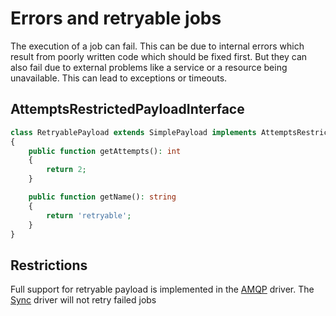 Errors and retryable jobs
=========================

The execution of a job can fail. This can be due to internal errors which result from
poorly written code which should be fixed first. But they can also fail due to external
problems like a service or a resource being unavailable. This can lead to exceptions or
timeouts.

AttemptsRestrictedPayloadInterface
---------------------

```php
class RetryablePayload extends SimplePayload implements AttemptsRestrictedPayloadInterface
{
    public function getAttempts(): int
    {
        return 2;
    }

    public function getName(): string
    {
        return 'retryable';
    }
}
```

Restrictions
------------

Full support for retryable payload is implemented in the [AMQP](https://github.com/yiisoft/yii-queue-amqp) driver.
The [Sync](driver-sync.md) driver will not retry failed jobs
